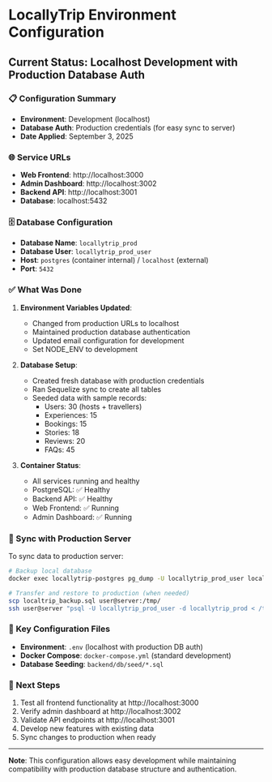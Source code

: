 # LocallyTrip Environment Configuration

## Current Status: Localhost Development with Production Database Auth

### 📋 Configuration Summary

- **Environment**: Development (localhost)
- **Database Auth**: Production credentials (for easy sync to server)
- **Date Applied**: September 3, 2025

### 🌐 Service URLs

- **Web Frontend**: http://localhost:3000 
- **Admin Dashboard**: http://localhost:3002
- **Backend API**: http://localhost:3001
- **Database**: localhost:5432

### 🗄️ Database Configuration

- **Database Name**: `locallytrip_prod`
- **Database User**: `locallytrip_prod_user` 
- **Host**: `postgres` (container internal) / `localhost` (external)
- **Port**: `5432`

### ✅ What Was Done

1. **Environment Variables Updated**:
   - Changed from production URLs to localhost
   - Maintained production database authentication
   - Updated email configuration for development
   - Set NODE_ENV to development

2. **Database Setup**:
   - Created fresh database with production credentials
   - Ran Sequelize sync to create all tables
   - Seeded data with sample records:
     - Users: 30 (hosts + travellers)
     - Experiences: 15 
     - Bookings: 15
     - Stories: 18
     - Reviews: 20
     - FAQs: 45

3. **Container Status**:
   - All services running and healthy
   - PostgreSQL: ✅ Healthy
   - Backend API: ✅ Healthy  
   - Web Frontend: ✅ Running
   - Admin Dashboard: ✅ Running

### 🔄 Sync with Production Server

To sync data to production server:

```bash
# Backup local database
docker exec locallytrip-postgres pg_dump -U locallytrip_prod_user locallytrip_prod > localtrip_backup.sql

# Transfer and restore to production (when needed)
scp localtrip_backup.sql user@server:/tmp/
ssh user@server "psql -U locallytrip_prod_user -d locallytrip_prod < /tmp/localtrip_backup.sql"
```

### 📝 Key Configuration Files

- **Environment**: `.env` (localhost with production DB auth)
- **Docker Compose**: `docker-compose.yml` (standard development)
- **Database Seeding**: `backend/db/seed/*.sql`

### 🚀 Next Steps

1. Test all frontend functionality at http://localhost:3000
2. Verify admin dashboard at http://localhost:3002  
3. Validate API endpoints at http://localhost:3001
4. Develop new features with existing data
5. Sync changes to production when ready

---

**Note**: This configuration allows easy development while maintaining compatibility with production database structure and authentication.
